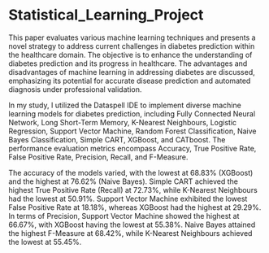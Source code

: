 # Statistical_Learning_Project
This paper evaluates various machine learning techniques and presents a novel strategy to address current challenges in diabetes prediction within the healthcare domain. The objective is to enhance the understanding of diabetes prediction and its progress in healthcare. The advantages and disadvantages of machine learning in addressing diabetes are discussed, emphasizing its potential for accurate disease prediction and automated diagnosis under professional validation.

In my study, I utilized the Dataspell IDE to implement diverse machine learning models for diabetes prediction, including Fully Connected Neural Network, Long Short-Term Memory, K-Nearest Neighbours, Logistic Regression, Support Vector Machine, Random Forest Classification, Naive Bayes Classification, Simple CART, XGBoost, and CATboost. The performance evaluation metrics encompass Accuracy, True Positive Rate, False Positive Rate, Precision, Recall, and F-Measure.

The accuracy of the models varied, with the lowest at 68.83% (XGBoost) and the highest at 76.62% (Naive Bayes). Simple CART achieved the highest True Positive Rate (Recall) at 72.73%, while K-Nearest Neighbours had the lowest at 50.91%. Support Vector Machine exhibited the lowest False Positive Rate at 18.18%, whereas XGBoost had the highest at 29.29%. In terms of Precision, Support Vector Machine showed the highest at 66.67%, with XGBoost having the lowest at 55.38%. Naive Bayes attained the highest F-Measure at 68.42%, while K-Nearest Neighbours achieved the lowest at 55.45%. 
